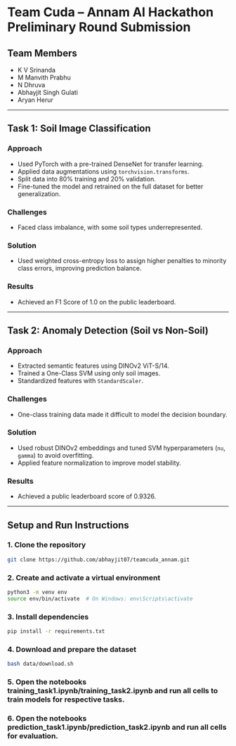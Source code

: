 # Team Cuda – Annam AI Hackathon Preliminary Round Submission

## Team Members
- K V Srinanda  
- M Manvith Prabhu  
- N Dhruva  
- Abhayjit Singh Gulati  
- Aryan Herur  

---

## Task 1: Soil Image Classification

### Approach
- Used PyTorch with a pre-trained DenseNet for transfer learning.
- Applied data augmentations using `torchvision.transforms`.
- Split data into 80% training and 20% validation.
- Fine-tuned the model and retrained on the full dataset for better generalization.

### Challenges
- Faced class imbalance, with some soil types underrepresented.

### Solution
- Used weighted cross-entropy loss to assign higher penalties to minority class errors, improving prediction balance.

### Results
- Achieved an F1 Score of 1.0 on the public leaderboard.

---

## Task 2: Anomaly Detection (Soil vs Non-Soil)

### Approach
- Extracted semantic features using DINOv2 ViT-S/14.
- Trained a One-Class SVM using only soil images.
- Standardized features with `StandardScaler`.

### Challenges
- One-class training data made it difficult to model the decision boundary.

### Solution
- Used robust DINOv2 embeddings and tuned SVM hyperparameters (`nu`, `gamma`) to avoid overfitting.
- Applied feature normalization to improve model stability.

### Results
- Achieved a public leaderboard score of 0.9326.

---
## Setup and Run Instructions

### 1. Clone the repository
```bash
git clone https://github.com/abhayjit07/teamcuda_annam.git
```
### 2. Create and activate a virtual environment
```bash
python3 -m venv env
source env/bin/activate  # On Windows: env\Scripts\activate
```
### 3. Install dependencies
```bash
pip install -r requirements.txt
```
### 4. Download and prepare the dataset
```bash
bash data/download.sh
```
### 5. Open the notebooks training_task1.ipynb/training_task2.ipynb and run all cells to train models for respective tasks.
### 6. Open the notebooks prediction_task1.ipynb/prediction_task2.ipynb and run all cells for evaluation.
